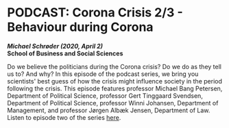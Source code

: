 # PODCAST: Corona Crisis 2/3 - Behaviour during Corona
*__Michael Schrøder (2020, April 2)__*   
__School of Business and Social Sciences__

Do we believe the politicians during the Corona crisis? Do we do as they tell us to? And why? In this episode of the podcast series, we bring you scientists' best guess of how the crisis might influence society in the period following the crisis. This episode features professor Michael Bang Petersen, Department of Political Science, professor Gert Tinggaard Svendsen, Department of Political Science, professor Winni Johansen, Department of Management, and professor Jørgen Albæk Jensen, Department of Law. Listen to episode two of the series [here](https://bss.au.dk/insights/samfund-2/2020/adfaerd-i-en-coronatid/). 
